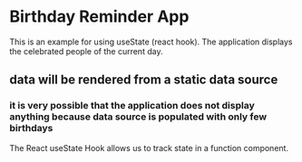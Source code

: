 # Birthday Reminder App

This is an example for using useState (react hook).
The application displays the celebrated people of the current day.

## data will be rendered from a static data source

### it is very possible that the application does not display anything because data source is populated with only few birthdays

The React useState Hook allows us to track state in a function component.

